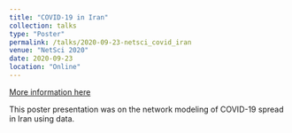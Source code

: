 ```yaml
---
title: "COVID-19 in Iran"
collection: talks
type: "Poster"
permalink: /talks/2020-09-23-netsci_covid_iran
venue: "NetSci 2020"
date: 2020-09-23
location: "Online"
---
```


[More information here](https://easychair.org/smart-program/NETSCI2020/2020-09-23.html)

This poster presentation was on the network modeling of COVID-19 spread in Iran using data.
